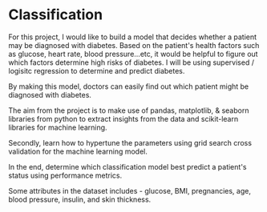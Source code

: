 # Classification

For this project, I would like to build a model that decides whether a patient may be diagnosed with diabetes. Based on the patient's health factors such as glucose, heart rate, blood pressure...etc, it would be helpful to figure out which factors determine high risks of diabetes. I will be using supervised / logisitc regression to determine and predict diabetes.

By making this model, doctors can easily find out which patient might be diagnosed with diabetes.

The aim from the project is to make use of pandas, matplotlib, & seaborn libraries from python to extract insights from the data and scikit-learn libraries for machine learning.

Secondly, learn how to hypertune the parameters using grid search cross validation for the machine learning model.

In the end, determine which classification model best predict a patient's status using performance metrics.

Some attributes in the dataset includes - glucose, BMI, pregnancies, age, blood pressure, insulin, and skin thickness.
